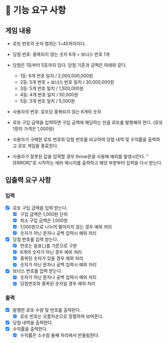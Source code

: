 # 🚀 기능 요구 사항

## 게임 내용

- 로또 번호의 숫자 범위는 1~45까지이다.
- 당첨 번호: 중복되지 않는 숫자 6개 + 보너스 번호 1개
- 당첨은 1등부터 5등까지 있다. 당첨 기준과 금액은 아래와 같다.

  - 1등: 6개 번호 일치 / 2,000,000,000원
  - 2등: 5개 번호 + 보너스 번호 일치 / 30,000,000원
  - 3등: 5개 번호 일치 / 1,500,000원
  - 4등: 4개 번호 일치 / 50,000원
  - 5등: 3개 번호 일치 / 5,000원

- 사용자의 번호: 로또당 중복되지 않는 6개의 숫자
- 로또 구입 금액을 입력하면 구입 금액에 해당하는 만큼 로또를 발행해야 한다. (로또 1장의 가격은 1,000원)
- 사용자가 구매한 로또 번호와 당첨 번호를 비교하여 당첨 내역 및 수익률을 출력하고 로또 게임을 종료한다.
- 사용자가 잘못된 값을 입력할 경우 throw문을 사용해 예외를 발생시킨다. "[ERROR]"로 시작하는 에러 메시지를 출력하고 해당 부분부터 입력을 다시 받는다.

## 입출력 요구 사항

### 입력

- [x] 로또 구입 금액을 입력 받는다.
  - [x] 구입 금액은 1,000원 단위
  - [x] 최소 구입 금액은 1,000원
  - [x] 1,000원으로 나누어 떨어지지 않는 경우 예외 처리
  - [x] 숫자가 아닌 문자나 공백 입력시 예외 처리
- [x] 당첨 번호를 입력 받는다.
  - [x] 번호는 쉼표(,)를 기준으로 구분
  - [x] 6개의 숫자가 아닌 경우 예외 처리
  - [x] 중복된 숫자가 있을 경우 예외 처리
  - [x] 숫자가 아닌 문자나 공백 입력시 예외 처리
- [x] 보너스 번호를 입력 받는다.
  - [x] 숫자가 아닌 문자나 공백 입력시 예외 처리
  - [x] 당첨번호와 중복된 숫자일 경우 예외 처리

### 출력

- [x] 발행한 로또 수량 및 번호를 출력한다.
  - [x] 로또 번호는 오름차순으로 정렬하여 보여준다.
- [x] 당첨 내역을 출력한다.
- [x] 수익률을 출력한다.
  - [x] 수익률은 소수점 둘째 자리에서 반올림한다.
